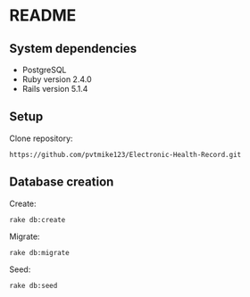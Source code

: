 # README

## System dependencies

- PostgreSQL
- Ruby version 2.4.0
- Rails version 5.1.4

## Setup

Clone repository:

    https://github.com/pvtmike123/Electronic-Health-Record.git

## Database creation

Create:

    rake db:create

Migrate:

    rake db:migrate

Seed:

    rake db:seed
